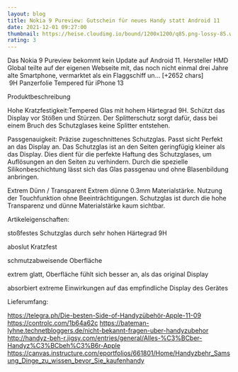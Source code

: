 ```yaml
--- 
layout: blog
title: Nokia 9 Pureview: Gutschein für neues Handy statt Android 11
date: 2021-12-01 09:27:00
thumbnail: https://heise.cloudimg.io/bound/1200x1200/q85.png-lossy-85.webp-lossy-85.foil1/_www-heise-de_/imgs/18/3/2/2/2/8/8/4/168072219_de65c20485-69d0231b4e779e36.jpeg
rating: 3
---
```

Das Nokia 9 Pureview bekommt kein Update auf Android 11. Hersteller HMD Global teilte auf der eigenen Webseite mit, das noch nicht einmal drei Jahre alte Smartphone, vermarktet als ein Flaggschiff un… [+2652 chars]</br>&nbsp;9H Panzerfolie Tempered für iPhone 13

Produktbeschreibung

Hohe Kratzfestigkeit:Tempered Glas mit hohem Härtegrad 9H. Schützt das Display vor Stößen und Stürzen.
Der Splitterschutz sorgt dafür, dass bei einem Bruch des Schutzglases keine Splitter entstehen.

Passgenauigkeit:
Präzise zugeschnittenes Schutzglas. Passt sicht Perfekt an das Display an.
Das Schutzglas ist an den Seiten geringfügig kleiner als das Display.
Dies dient für die perfekte Haftung des Schutzglases, um Auflösungen an den Seiten zu verhindern.
Durch die spezielle Silikonbeschichtung lässt sich das Glas passgenau und ohne Blasenbildung anbringen.

Extrem Dünn / Transparent
Extrem dünne 0.3mm Materialstärke. Nutzung der Touchfunktion ohne Beeinträchtigungen.
Schutzglas ist durch die hohe Transparenz und dünne Materialstärke kaum sichtbar.


Artikeleigenschaften:

stoßfestes Schutzglas durch sehr hohen Härtegrad 9H

aboslut Kratzfest

schmutzabweisende Oberfläche

extrem glatt, Oberfläche fühlt sich besser an, als das original Display

absorbiert extreme Einwirkungen auf das empfindliche Display des Gerätes

 


Lieferumfang:

 

https://telegra.ph/Die-besten-Side-of-Handyzübehör-Apple-11-09
https://controlc.com/1b64a62c
https://bateman-lyhne.technetbloggers.de/nicht-bekannt-fragen-uber-handyzubehor
http://handyz-beh-r.jigsy.com/entries/general/Alles-%C3%BCber-Handyz%C3%BCbeh%C3%B6r-Apple
https://canvas.instructure.com/eportfolios/661801/Home/Handyzbehr_Samsung_Dinge_zu_wissen_bevor_Sie_kaufen<a href="https://www.tuccar.de/category/handyzubehor">handy</a>
